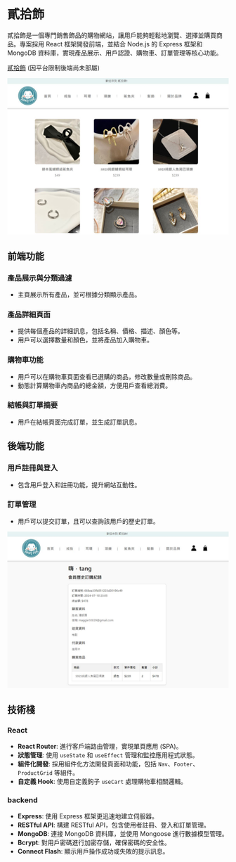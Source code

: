 # 貳拾飾 

貳拾飾是一個專門銷售飾品的購物網站，讓用戶能夠輕鬆地瀏覽、選擇並購買商品。專案採用 React 框架開發前端，並結合 Node.js 的 Express 框架和 MongoDB 資料庫，實現產品展示、用戶認證、購物車、訂單管理等核心功能。

 [貳拾飾](https://e-store-liard.vercel.app/) (因平台限制後端尚未部屬)
 
![image](https://github.com/tangYungChien/E-store/blob/Add-backend/twentyFour_demo.JPG)





## 前端功能

### 產品展示與分類過濾
- 主頁展示所有產品，並可根據分類顯示產品。

### 產品詳細頁面
- 提供每個產品的詳細訊息，包括名稱、價格、描述、顏色等。
- 用戶可以選擇數量和顏色，並將產品加入購物車。

### 購物車功能
- 用戶可以在購物車頁面查看已選購的商品，修改數量或刪除商品。
- 動態計算購物車內商品的總金額，方便用戶查看總消費。

### 結帳與訂單摘要
- 用戶在結帳頁面完成訂單，並生成訂單訊息。

## 後端功能

### 用戶註冊與登入
- 包含用戶登入和註冊功能，提升網站互動性。

### 訂單管理
- 用戶可以提交訂單，且可以查詢該用戶的歷史訂單。
  
![image](https://github.com/tangYungChien/E-store/blob/Add-backend/store-Order.JPG)

## 技術棧

### React
- **React Router**: 進行客戶端路由管理，實現單頁應用 (SPA)。
- **狀態管理**: 使用 `useState` 和 `useEffect` 管理和監控應用程式狀態。
- **組件化開發**: 採用組件化方法開發頁面和功能，包括 `Nav`、`Footer`、`ProductGrid` 等組件。
- **自定義 Hook**: 使用自定義鉤子 `useCart` 處理購物車相關邏輯。

### backend
- **Express**: 使用 Express 框架更迅速地建立伺服器。
- **RESTful API**: 構建 RESTful API，包含使用者註冊、登入和訂單管理。
- **MongoDB**: 連接 MongoDB 資料庫，並使用 Mongoose 進行數據模型管理。
- **Bcrypt**: 對用戶密碼進行加密存儲，確保密碼的安全性。
- **Connect Flash**: 顯示用戶操作成功或失敗的提示訊息。
